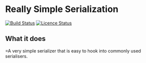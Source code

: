# Really Simple Serialization 

[![Build Status](https://travis-ci.com/mycordaapp/really-simple-serialization.svg?branch=master)](https://app.travis-ci.com/github/mycordaapp/really-simple-serialization)
[![Licence Status](https://img.shields.io/github/license/mycordaapp/really-simple-serialization)](https://github.com/mycordaapp/really-simple-serialization/blob/master/licence.txt)

## What it does

=A very simple serializer that is easy to hook into commonly used serialisers. 
